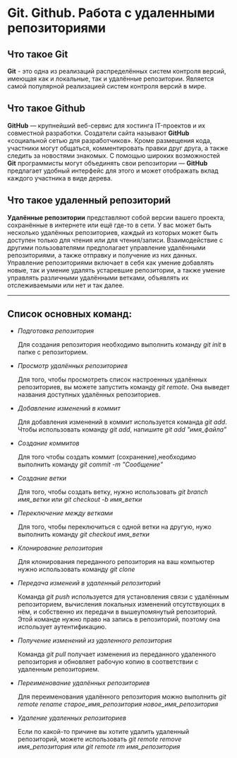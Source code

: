 # Git. Github. Работа с удаленными репозиториями

## **Что такое Git**

**Git** - это одна из реализаций распределённых систем контроля версий, имеющая как и локальные, так и удалённые репозитории. Является самой популярной реализацией систем контроля версий в мире.

## **Что такое Github**

**GitHub** — крупнейший веб-сервис для хостинга IT-проектов и их совместной разработки. Создатели сайта называют **GitHub** «социальной сетью для разработчиков». Кроме размещения кода, участники могут общаться, комментировать правки друг друга, а также следить за новостями знакомых. С помощью широких возможностей **Git** программисты могут объединять свои репозитории — **GitHub** предлагает удобный интерфейс для этого и может отображать вклад каждого участника в виде дерева.

## **Что такое удаленный репозиторий**

**Удалённые репозитории** представляют собой версии вашего проекта, сохранённые в интернете или ещё где-то в сети. У вас может быть несколько удалённых репозиториев, каждый из которых может быть доступен только для чтения или для чтения/записи. Взаимодействие с другими пользователями предполагает управление удалёнными репозиториями, а также отправку и получение из них данных. Управление репозиториями включает в себя как умение добавлять новые, так и умение удалять устаревшие репозитории, а также умение управлять различными удалёнными ветками, объявлять их отслеживаемыми или нет и так далее.

---
## **Список основных команд:**

* *Подготовка репозитория*

  Для создания репозитория необходимо выполнить команду *git init* в папке с репозиторием.

* *Просмотр удалённых репозиториев*

  Для того, чтобы просмотреть список настроенных удалённых репозиториев, вы можете запустить команду *git remote*. Она выведет названия доступных удалённых репозиториев.

* *Добавление изменений в коммит*

  Для добавления изменений в коммит используется команда *git add*. Чтобы использовать команду *git add*, напишите *git add "имя_файла"*

* *Создание коммитов*

  Для того чтобы создать коммит (сохранение),необходимо выполнить команду *git commit -m "Сообщение"*

* *Создание ветки*

  Для того, чтобы создать ветку, нужно использовать *git branch имя_ветки* или *git checkout -b имя_ветки*

* *Переключение между ветками*

  Для того, чтобы переключиться с одной ветки на другую, нужо выполнить команду *git checkout имя_ветки*

* *Клонирование репозитория*

  Для клонирования переданного репозитория на ваш компьютер нужно использовать команду *git clone*

* *Передача изменеий в удаленный репозиторий*

  Команда *git push* используется для установления связи с удалённым репозиторием, вычисления локальных изменений отсутствующих в нём, и собственно их передачи в вышеупомянутый репозиторий. Этой команде нужно право на запись в репозиторий, поэтому она использует аутентификацию.

* *Получение изменений из удаленного репозитория*

  Команда *git pull* получает изменения из переданного удаленного репозитория и обновляет рабочую копию в соответствии с удаленным репозиторием.

* *Переименование удалённых репозиториев*

  Для переименования удалённого репозитория можно выполнить *git remote rename старое_имя_репозитория новое_имя_репозитория*

* *Удаление удаленных репозиториев*

  Если по какой-то причине вы хотите удалить удаленный репозиторий, можете использовать *git remote remove имя_репозитория* или *git remote rm имя_репозитория*

